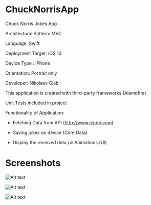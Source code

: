# ChuckNorrisApp

Chuck Norris Jokes App

Architectural Pattern: MVC

Language: Swift

Deployment Target: iOS 10

Device Type : iPhone

Orientation: Portrait only

Developer: Nikolaev Gleb

This application is created with third-party frameworks (Alamofire)

Unit Tests included in project

Functionality of Application:

  - Fetching Data from API (http://www.icndb.com)
  
  - Saving jokes on device (Core Data)

  - Display the received data /w Animations (UI)

# Screenshots

![Alt text](https://sun9-29.userapi.com/c857028/v857028367/501c6/K3yKmdg1rek.jpg?raw=true "Optional Title")

![Alt text](https://sun9-19.userapi.com/c857028/v857028367/501ce/dxYANlenbok.jpg?raw=true "Optional Title")

![Alt text](https://sun9-37.userapi.com/c857028/v857028367/501d6/IAUaFBZKBgU.jpg?raw=true "Optional Title")
